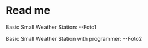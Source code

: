 # Read me

Basic Small Weather Station:
--Foto1

Basic Small Weather Station with programmer:
--Foto2
